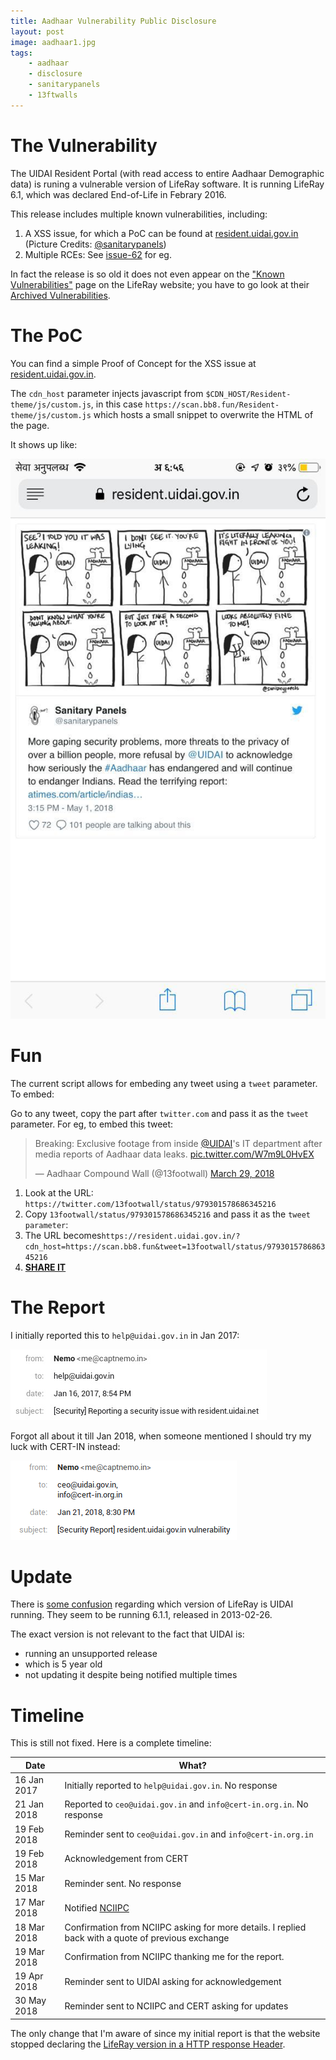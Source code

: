 ```yaml
---
title: Aadhaar Vulnerability Public Disclosure
layout: post
image: aadhaar1.jpg
tags:
    - aadhaar
    - disclosure
    - sanitarypanels
    - 13ftwalls
---
```


# The Vulnerability

The UIDAI Resident Portal (with read access to entire Aadhaar Demographic data) is runing a vulnerable version
of LifeRay software. It is running LifeRay 6.1, which was declared End-of-Life in Febrary 2016.

This release includes multiple known vulnerabilities, including:

1.  A XSS issue, for which a PoC can be found at [resident.uidai.gov.in](https://resident.uidai.gov.in/?cdn_host=https://scan.bb8.fun) (Picture Credits: [@sanitarypanels](https://twitter.com/sanitarypanels))
2.  Multiple RCEs: See [issue-62](https://dev.liferay.com/web/community-security-team/known-vulnerabilities/liferay-portal-62) for eg.

In fact the release is so old it does not even appear on the ["Known Vulnerabilities"](https://dev.liferay.com/web/community-security-team/known-vulnerabilities) page on the LifeRay website; you have to go look at their [Archived Vulnerabilities](https://dev.liferay.com/web/community-security-team/known-vulnerabilities/liferay-portal-62).

# The PoC

You can find a simple Proof of Concept for the XSS issue at [resident.uidai.gov.in](https://resident.uidai.gov.in/?cdn_host=https://scan.bb8.fun).

The `cdn_host` parameter injects javascript from `$CDN_HOST/Resident-theme/js/custom.js`, in this case `https://scan.bb8.fun/Resident-theme/js/custom.js` which hosts a small snippet to overwrite the HTML of the page.

It shows up like:

![](/img/aadhaar1.jpg)

# Fun

The current script allows for embeding any tweet using a `tweet` parameter. To embed:

Go to any tweet, copy the part after `twitter.com` and pass it as the `tweet` parameter. For eg, to embed this tweet:

<blockquote class="twitter-tweet" data-lang="en"><p lang="en" dir="ltr">Breaking: Exclusive footage from inside <a href="https://twitter.com/UIDAI?ref_src=twsrc%5Etfw">@UIDAI</a>&#39;s IT department after media reports of Aadhaar data leaks. <a href="https://t.co/W7m9L0HvEX">pic.twitter.com/W7m9L0HvEX</a></p>&mdash; Aadhaar Compound Wall (@13footwall) <a href="https://twitter.com/13footwall/status/979301578686345216?ref_src=twsrc%5Etfw">March 29, 2018</a></blockquote>
<script async src="https://platform.twitter.com/widgets.js" charset="utf-8"></script>

1.  Look at the URL: `https://twitter.com/13footwall/status/979301578686345216`
2.  Copy `13footwall/status/979301578686345216` and pass it as the `tweet parameter`:
3.  The URL becomes`https://resident.uidai.gov.in/?cdn_host=https://scan.bb8.fun&tweet=13footwall/status/979301578686345216`
4.  [**SHARE IT**](https://resident.uidai.gov.in/?cdn_host=https://scan.bb8.fun&tweet=13footwall/status/979301578686345216)

# The Report

I initially reported this to `help@uidai.gov.in` in Jan 2017:

![](/img/aadhaar-report1.jpg)

Forgot all about it till Jan 2018, when someone mentioned I should try my luck with CERT-IN instead:

![](/img/aadhaar-report2.png)

# Update

There is [some confusion](https://twitter.com/kingslyj/status/1040985678408871937) regarding which version of LifeRay
is UIDAI running. They seem to be running 6.1.1, released in 2013-02-26.

The exact version is not relevant to the fact that UIDAI is:

-   running an unsupported release
-   which is 5 year old
-   not updating it despite being notified multiple times

# Timeline

This is still not fixed. Here is a complete timeline:

| Date        | What?                                                                                              |
| ----------- | -------------------------------------------------------------------------------------------------- |
| 16 Jan 2017 | Initially reported to `help@uidai.gov.in`. No response                                             |
| 21 Jan 2018 | Reported to `ceo@uidai.gov.in` and `info@cert-in.org.in`. No response                              |
| 19 Feb 2018 | Reminder sent to `ceo@uidai.gov.in` and `info@cert-in.org.in`                                      |
| 19 Feb 2018 | Acknowledgement from CERT                                                                          |
| 15 Mar 2018 | Reminder sent. No response                                                                         |
| 17 Mar 2018 | Notified [NCIIPC](rvdp@nciipc.gov.in)                                                              |
| 18 Mar 2018 | Confirmation from NCIIPC asking for more details. I replied back with a quote of previous exchange |
| 19 Mar 2018 | Confirmation from NCIIPC thanking me for the report.                                               |
| 19 Apr 2018 | Reminder sent to UIDAI asking for acknowledgement                                                  |
| 30 May 2018 | Reminder sent to NCIIPC and CERT asking for updates                                                |

The only change that I'm aware of since my initial report is that the website stopped declaring the [LifeRay version in a HTTP response Header](https://en.wikipedia.org/wiki/Security_through_obscurity).
